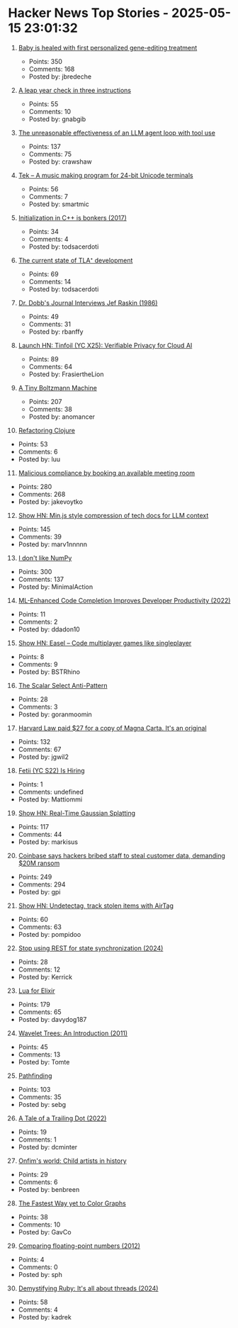 # Hacker News Top Stories - 2025-05-15 23:01:32

1. [Baby is healed with first personalized gene-editing treatment](https://www.nytimes.com/2025/05/15/health/gene-editing-personalized-rare-disorders.html)
   - Points: 350
   - Comments: 168
   - Posted by: jbredeche

2. [A leap year check in three instructions](https://hueffner.de/falk/blog/a-leap-year-check-in-three-instructions.html)
   - Points: 55
   - Comments: 10
   - Posted by: gnabgib

3. [The unreasonable effectiveness of an LLM agent loop with tool use](https://sketch.dev/blog/agent-loop)
   - Points: 137
   - Comments: 75
   - Posted by: crawshaw

4. [Tek – A music making program for 24-bit Unicode terminals](https://codeberg.org/unspeaker/tek)
   - Points: 56
   - Comments: 7
   - Posted by: smartmic

5. [Initialization in C++ is bonkers (2017)](https://blog.tartanllama.xyz/initialization-is-bonkers/)
   - Points: 34
   - Comments: 4
   - Posted by: todsacerdoti

6. [The current state of TLA⁺ development](https://ahelwer.ca/post/2025-05-15-tla-dev-status/)
   - Points: 69
   - Comments: 14
   - Posted by: todsacerdoti

7. [Dr. Dobb's Journal Interviews Jef Raskin (1986)](https://computeradsfromthepast.substack.com/p/dr-dobbs-journal-interviews-jef-raskin)
   - Points: 49
   - Comments: 31
   - Posted by: rbanffy

8. [Launch HN: Tinfoil (YC X25): Verifiable Privacy for Cloud AI](undefined)
   - Points: 89
   - Comments: 64
   - Posted by: FrasiertheLion

9. [A Tiny Boltzmann Machine](https://eoinmurray.info/boltzmann-machine)
   - Points: 207
   - Comments: 38
   - Posted by: anomancer

10. [Refactoring Clojure](https://www.orsolabs.com/post/refactoring-clojure-1/)
   - Points: 53
   - Comments: 6
   - Posted by: luu

11. [Malicious compliance by booking an available meeting room](https://www.clientserver.dev/p/malicious-compliance-by-booking-an)
   - Points: 280
   - Comments: 268
   - Posted by: jakevoytko

12. [Show HN: Min.js style compression of tech docs for LLM context](https://github.com/marv1nnnnn/llm-min.txt)
   - Points: 145
   - Comments: 39
   - Posted by: marv1nnnnn

13. [I don't like NumPy](https://dynomight.net/numpy/)
   - Points: 300
   - Comments: 137
   - Posted by: MinimalAction

14. [ML-Enhanced Code Completion Improves Developer Productivity (2022)](https://research.google/blog/ml-enhanced-code-completion-improves-developer-productivity/)
   - Points: 11
   - Comments: 2
   - Posted by: ddadon10

15. [Show HN: Easel – Code multiplayer games like singleplayer](https://easel.games/about)
   - Points: 8
   - Comments: 9
   - Posted by: BSTRhino

16. [The Scalar Select Anti-Pattern](https://matklad.github.io/2025/05/14/scalar-select-aniti-pattern.html)
   - Points: 28
   - Comments: 3
   - Posted by: goranmoomin

17. [Harvard Law paid $27 for a copy of Magna Carta. It's an original](https://www.nytimes.com/2025/05/15/world/europe/harvard-law-magna-carta-original.html)
   - Points: 132
   - Comments: 67
   - Posted by: jgwil2

18. [Fetii (YC S22) Is Hiring](https://www.ycombinator.com/companies/fetii/jobs/QDjleWs-senior-operations-manager-fetii)
   - Points: 1
   - Comments: undefined
   - Posted by: Mattiommi

19. [Show HN: Real-Time Gaussian Splatting](https://github.com/axbycc/LiveSplat)
   - Points: 117
   - Comments: 44
   - Posted by: markisus

20. [Coinbase says hackers bribed staff to steal customer data, demanding $20M ransom](https://www.cnbc.com/2025/05/15/coinbase-says-hackers-bribed-staff-to-steal-customer-data-and-are-demanding-20-million-ransom.html)
   - Points: 249
   - Comments: 294
   - Posted by: gpi

21. [Show HN: Undetectag, track stolen items with AirTag](https://undetectag.com/)
   - Points: 60
   - Comments: 63
   - Posted by: pompidoo

22. [Stop using REST for state synchronization (2024)](https://www.mbid.me/posts/stop-using-rest-for-state-synchronization/)
   - Points: 28
   - Comments: 12
   - Posted by: Kerrick

23. [Lua for Elixir](https://davelucia.com/blog/lua-elixir)
   - Points: 179
   - Comments: 65
   - Posted by: davydog187

24. [Wavelet Trees: An Introduction (2011)](https://www.alexbowe.com/wavelet-trees/)
   - Points: 45
   - Comments: 13
   - Posted by: Tomte

25. [Pathfinding](https://juhrjuhr.itch.io/deep-space-exploitation/devlog/945428/9-pathfinding)
   - Points: 103
   - Comments: 35
   - Posted by: sebg

26. [A Tale of a Trailing Dot (2022)](https://daniel.haxx.se/blog/2022/05/12/a-tale-of-a-trailing-dot/)
   - Points: 19
   - Comments: 1
   - Posted by: dcminter

27. [Onfim's world: Child artists in history](https://resobscura.substack.com/p/onfims-world-medieval-child-artists)
   - Points: 29
   - Comments: 6
   - Posted by: benbreen

28. [The Fastest Way yet to Color Graphs](https://www.quantamagazine.org/the-fastest-way-yet-to-color-graphs-20250512/)
   - Points: 38
   - Comments: 10
   - Posted by: GavCo

29. [Comparing floating-point numbers (2012)](https://randomascii.wordpress.com/2012/02/25/comparing-floating-point-numbers-2012-edition/)
   - Points: 4
   - Comments: 0
   - Posted by: sph

30. [Demystifying Ruby: It's all about threads (2024)](https://blog.papey.fr/post/07-demystifying-ruby-01/)
   - Points: 58
   - Comments: 4
   - Posted by: kadrek

